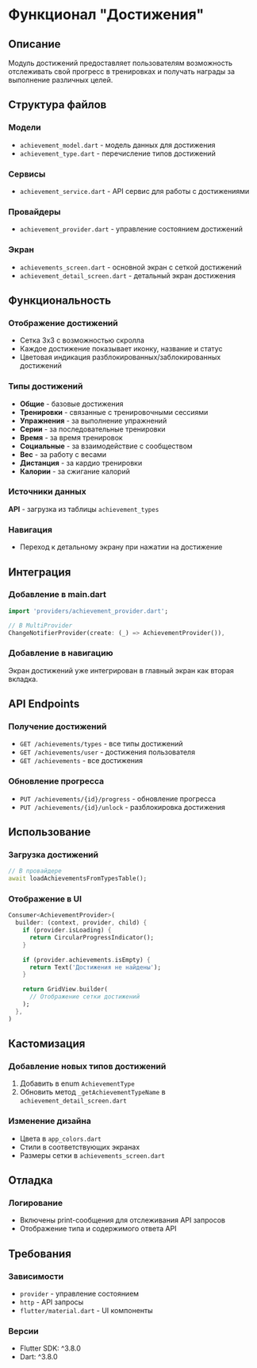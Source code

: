 # Функционал "Достижения"

## Описание
Модуль достижений предоставляет пользователям возможность отслеживать свой прогресс в тренировках и получать награды за выполнение различных целей.

## Структура файлов

### Модели
- `achievement_model.dart` - модель данных для достижения
- `achievement_type.dart` - перечисление типов достижений

### Сервисы
- `achievement_service.dart` - API сервис для работы с достижениями

### Провайдеры
- `achievement_provider.dart` - управление состоянием достижений

### Экран
- `achievements_screen.dart` - основной экран с сеткой достижений
- `achievement_detail_screen.dart` - детальный экран достижения

## Функциональность

### Отображение достижений
- Сетка 3x3 с возможностью скролла
- Каждое достижение показывает иконку, название и статус
- Цветовая индикация разблокированных/заблокированных достижений

### Типы достижений
- **Общие** - базовые достижения
- **Тренировки** - связанные с тренировочными сессиями
- **Упражнения** - за выполнение упражнений
- **Серии** - за последовательные тренировки
- **Время** - за время тренировок
- **Социальные** - за взаимодействие с сообществом
- **Вес** - за работу с весами
- **Дистанция** - за кардио тренировки
- **Калории** - за сжигание калорий

### Источники данных
**API** - загрузка из таблицы `achievement_types`

### Навигация
- Переход к детальному экрану при нажатии на достижение

## Интеграция

### Добавление в main.dart
```dart
import 'providers/achievement_provider.dart';

// В MultiProvider
ChangeNotifierProvider(create: (_) => AchievementProvider()),
```

### Добавление в навигацию
Экран достижений уже интегрирован в главный экран как вторая вкладка.

## API Endpoints

### Получение достижений
- `GET /achievements/types` - все типы достижений
- `GET /achievements/user` - достижения пользователя
- `GET /achievements` - все достижения

### Обновление прогресса
- `PUT /achievements/{id}/progress` - обновление прогресса
- `PUT /achievements/{id}/unlock` - разблокировка достижения

## Использование

### Загрузка достижений
```dart
// В провайдере
await loadAchievementsFromTypesTable();
```

### Отображение в UI
```dart
Consumer<AchievementProvider>(
  builder: (context, provider, child) {
    if (provider.isLoading) {
      return CircularProgressIndicator();
    }
    
    if (provider.achievements.isEmpty) {
      return Text('Достижения не найдены');
    }
    
    return GridView.builder(
      // Отображение сетки достижений
    );
  },
)
```

## Кастомизация

### Добавление новых типов достижений
1. Добавить в enum `AchievementType`
2. Обновить метод `_getAchievementTypeName` в `achievement_detail_screen.dart`

### Изменение дизайна
- Цвета в `app_colors.dart`
- Стили в соответствующих экранах
- Размеры сетки в `achievements_screen.dart`

## Отладка

### Логирование
- Включены print-сообщения для отслеживания API запросов
- Отображение типа и содержимого ответа API



## Требования

### Зависимости
- `provider` - управление состоянием
- `http` - API запросы
- `flutter/material.dart` - UI компоненты

### Версии
- Flutter SDK: ^3.8.0
- Dart: ^3.8.0
